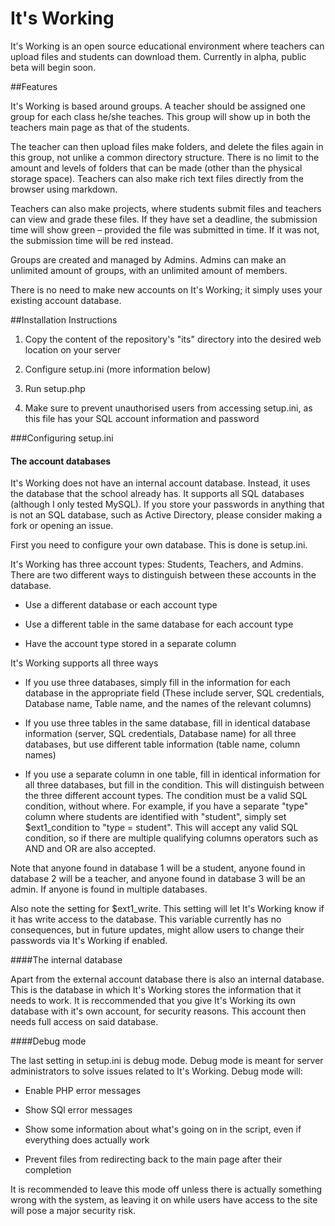 # It's Working
It's Working is an open source educational environment where teachers can upload files and students can download them. 
Currently in alpha, public beta will begin soon.

##Features

It's Working is based around groups. A teacher should be assigned one group for each class he/she teaches. This group will show up in both the teachers main page as that of the students. 

The teacher can then upload files make folders, and delete the files again in this group, not unlike a common directory structure. There is no limit to the amount and levels of folders that can be made (other than the physical storage space). Teachers can also make rich text files directly from the browser using markdown.

Teachers can also make projects, where students submit files and teachers can view and grade these files. If they have set a deadline, the submission time will show green – provided the file was submitted in time. If it was not, the submission time will be red instead. 

Groups are created and managed by Admins. Admins can make an unlimited amount of groups, with an unlimited amount of members. 

There is no need to make new accounts on It's Working; it simply uses your existing account database.

##Installation Instructions

1. Copy the content of the repository's "its" directory into the desired web location on your server

2. Configure setup.ini (more information below)

3. Run setup.php

4. Make sure to prevent unauthorised users from accessing setup.ini, as this file has your SQL account information and password

###Configuring setup.ini

#### The account databases

It's Working does not have an internal account database. Instead, it uses the database that the school already has. It supports all SQL databases (although I only tested MySQL). If you store your passwords in anything that is not an SQL database, such as Active Directory, please consider making a fork or opening an issue.

First you need to configure your own database. This is done is setup.ini.

It's Working has three account types: Students, Teachers, and Admins. There are two different ways to distinguish between these accounts in the database. 

- Use a different database or each account type

- Use a different table in the same database for each account type

- Have the account type stored in a separate column

It's Working supports all three ways

- If you use three databases, simply fill in the information for each database in the appropriate field (These include server, SQL credentials, Database name, Table name, and the names of the relevant columns)

- If you use three tables in the same database, fill in identical database information (server, SQL credentials, Database name) for all three databases, but use different table information (table name, column names)

- If you use a separate column in one table, fill in identical information for all three databases, but fill in the condition. This will distinguish between the three different account types. The condition must be a valid SQL condition, without where. For example, if you have a separate "type" column where students are identified with "student", simply set $ext1_condition to "type = student". This will accept any valid SQL condition, so if there are multiple qualifying columns operators such as AND and OR are also accepted.

Note that anyone found in database 1 will be a student, anyone found in database 2 will be a teacher, and anyone found in database 3 will be an admin. If anyone is found in multiple databases.

Also note the setting for $ext1_write. This setting will let It's Working know if it has write access to the database. This variable currently has no consequences, but in future updates, might allow users to change their passwords via It's Working if enabled.

####The internal database

Apart from the external account database there is also an internal database. This is the database in which It's Working stores the information that it needs to work. It is reccommended that you give It's Working its own database with it's own account, for security reasons. This account then needs full access on said database.

####Debug mode

The last setting in setup.ini is debug mode. Debug mode is meant for server administrators to solve issues related to It's Working. Debug mode will:

- Enable PHP error messages

- Show SQl error messages

- Show some information about what's going on in the script, even if everything does actually work

- Prevent files from redirecting back to the main page after their completion

It is recommended to leave this mode off unless there is actually something wrong with the system, as leaving it on while users have access to the site will pose a major security risk.